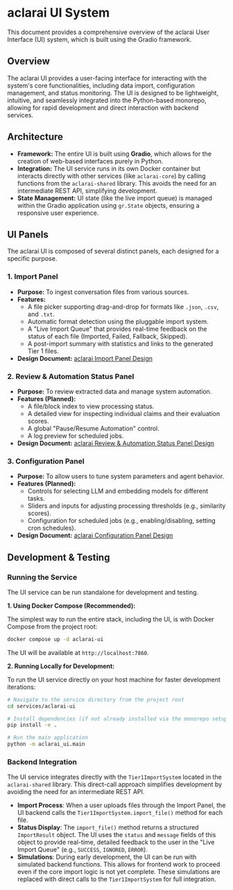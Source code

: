 # aclarai UI System

This document provides a comprehensive overview of the aclarai User Interface (UI) system, which is built using the Gradio framework.

## Overview

The aclarai UI provides a user-facing interface for interacting with the system's core functionalities, including data import, configuration management, and status monitoring. The UI is designed to be lightweight, intuitive, and seamlessly integrated into the Python-based monorepo, allowing for rapid development and direct interaction with backend services.

## Architecture

-   **Framework:** The entire UI is built using **Gradio**, which allows for the creation of web-based interfaces purely in Python.
-   **Integration:** The UI service runs in its own Docker container but interacts directly with other services (like `aclarai-core`) by calling functions from the `aclarai-shared` library. This avoids the need for an intermediate REST API, simplifying development.
-   **State Management:** UI state (like the live import queue) is managed within the Gradio application using `gr.State` objects, ensuring a responsive user experience.

## UI Panels

The aclarai UI is composed of several distinct panels, each designed for a specific purpose.

### 1. Import Panel
-   **Purpose:** To ingest conversation files from various sources.
-   **Features:**
    -   A file picker supporting drag-and-drop for formats like `.json`, `.csv`, and `.txt`.
    -   Automatic format detection using the pluggable import system.
    -   A "Live Import Queue" that provides real-time feedback on the status of each file (Imported, Failed, Fallback, Skipped).
    -   A post-import summary with statistics and links to the generated Tier 1 files.
-   **Design Document:** [aclarai Import Panel Design](../../docs/arch/design_import_panel.md)

### 2. Review & Automation Status Panel
-   **Purpose:** To review extracted data and manage system automation.
-   **Features (Planned):**
    -   A file/block index to view processing status.
    -   A detailed view for inspecting individual claims and their evaluation scores.
    *   A global "Pause/Resume Automation" control.
    *   A log preview for scheduled jobs.
-   **Design Document:** [aclarai Review & Automation Status Panel Design](../../docs/arch/design_review_panel.md)

### 3. Configuration Panel
-   **Purpose:** To allow users to tune system parameters and agent behavior.
-   **Features (Planned):**
    -   Controls for selecting LLM and embedding models for different tasks.
    -   Sliders and inputs for adjusting processing thresholds (e.g., similarity scores).
    -   Configuration for scheduled jobs (e.g., enabling/disabling, setting cron schedules).
-   **Design Document:** [aclarai Configuration Panel Design](../../docs/arch/design_config_panel.md)


## Development & Testing

### Running the Service

The UI service can be run standalone for development and testing.

**1. Using Docker Compose (Recommended):**

The simplest way to run the entire stack, including the UI, is with Docker Compose from the project root:
```bash
docker compose up -d aclarai-ui
```
The UI will be available at `http://localhost:7860`.

**2. Running Locally for Development:**

To run the UI service directly on your host machine for faster development iterations:
```bash
# Navigate to the service directory from the project root
cd services/aclarai-ui

# Install dependencies (if not already installed via the monorepo setup)
pip install -e .

# Run the main application
python -m aclarai_ui.main
```

### Backend Integration

The UI service integrates directly with the `Tier1ImportSystem` located in the `aclarai-shared` library. This direct-call approach simplifies development by avoiding the need for an intermediate REST API.

-   **Import Process**: When a user uploads files through the Import Panel, the UI backend calls the `Tier1ImportSystem.import_file()` method for each file.
-   **Status Display**: The `import_file()` method returns a structured `ImportResult` object. The UI uses the `status` and `message` fields of this object to provide real-time, detailed feedback to the user in the "Live Import Queue" (e.g., `SUCCESS`, `IGNORED`, `ERROR`).
-   **Simulations**: During early development, the UI can be run with simulated backend functions. This allows for frontend work to proceed even if the core import logic is not yet complete. These simulations are replaced with direct calls to the `Tier1ImportSystem` for full integration.
